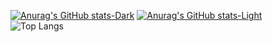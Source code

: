 [![Anurag's GitHub stats-Dark](https://github-readme-stats.vercel.app/api?username=kkdzv&show_icons=true&theme=dark#gh-dark-mode-only)](https://github.com/anuraghazra/github-readme-stats#gh-dark-mode-only)
[![Anurag's GitHub stats-Light](https://github-readme-stats.vercel.app/api?username=kkdzv&show_icons=true&theme=default#gh-light-mode-only)](https://github.com/anuraghazra/github-readme-stats#gh-light-mode-only)
<br  />
![Top Langs](https://github-readme-stats.vercel.app/api/top-langs/?username=kkdzv&layout=compact)
